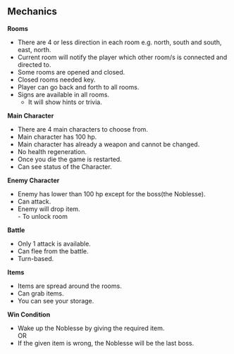<h2 id="mechanics">Mechanics</h2>
<p><strong>Rooms</strong></p>
<ul>
<li>There are 4 or less direction in each room e.g. north, south and south, east, north.</li>
<li>Current room will notify the player which other room/s is connected and directed to.</li>
<li>Some rooms are opened and closed.</li>
<li>Closed rooms needed key.</li>
<li>Player can go back and forth to all rooms.</li>
<li>Signs are available in all rooms.
<ul>
<li>It will show hints or trivia.</li>
</ul>
</li>
</ul>
<p><strong>Main Character</strong></p>
<ul>
<li>There are 4 main characters to choose from.</li>
<li>Main character has 100 hp.</li>
<li>Main character has already a weapon and cannot be changed.</li>
<li>No health regeneration.</li>
<li>Once you die the game is restarted.</li>
<li>Can see status of the Character.</li>
</ul>
<p><strong>Enemy Character</strong></p>
<ul>
<li>Enemy has lower than 100 hp except for the boss(the Noblesse).</li>
<li>Can attack.</li>
<li>Enemy will drop item.<br>
- To unlock room</li>
</ul>
<p><strong>Battle</strong></p>
<ul>
<li>Only 1 attack is available.</li>
<li>Can flee from the battle.</li>
<li>Turn-based.</li>
</ul>
<p><strong>Items</strong></p>
<ul>
<li>Items are spread around the rooms.</li>
<li>Can grab items.</li>
<li>You can see your storage.</li>
</ul>
<p><strong>Win Condition</strong></p>
<ul>
<li>Wake up the Noblesse by giving the required item.<br>
OR</li>
<li>If the given item is wrong, the Noblesse will be the last boss.</li>
</ul>

